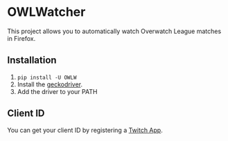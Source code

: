# OWLWatcher
This project allows you to automatically watch Overwatch League matches in Firefox.

## Installation
1. `pip install -U OWLW`
2. Install the [geckodriver](https://github.com/mozilla/geckodriver/releases/latest).
3. Add the driver to your PATH

## Client ID
You can get your client ID by registering a [Twitch App](https://dev.twitch.tv/console/apps).

